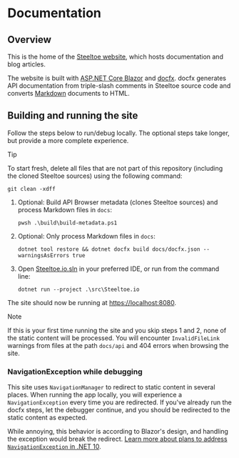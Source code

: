 # Documentation

## Overview

This is the home of the [Steeltoe website](https://steeltoe.io/), which hosts documentation and blog articles.

The website is built with [ASP.NET Core Blazor](https://learn.microsoft.com/aspnet/core/blazor/) and [docfx](https://dotnet.github.io/docfx).
docfx generates API documentation from triple-slash comments in Steeltoe source code and converts [Markdown](https://dotnet.github.io/docfx/docs/markdown.html) documents to HTML.

## Building and running the site

Follow the steps below to run/debug locally. The optional steps take longer, but provide a more complete experience.

> [!TIP]
> To start fresh, delete all files that are not part of this repository (including the cloned Steeltoe sources) using the following command:
>
> ```shell
> git clean -xdff
> ```

1. Optional: Build API Browser metadata (clones Steeltoe sources) and process Markdown files in `docs`:

   ```pwsh
   pwsh .\build\build-metadata.ps1
   ```

1. Optional: Only process Markdown files in `docs`:

   ```shell
   dotnet tool restore && dotnet docfx build docs/docfx.json --warningsAsErrors true
   ```

1. Open [Steeltoe.io.sln](src/Steeltoe.io.sln) in your preferred IDE, or run from the command line:

   ```shell
   dotnet run --project .\src\Steeltoe.io
   ```

The site should now be running at <https://localhost:8080>.

> [!NOTE]
> If this is your first time running the site and you skip steps 1 and 2, none of the static content will be processed.
> You will encounter `InvalidFileLink` warnings from files at the path `docs/api` and 404 errors when browsing the site.

### NavigationException while debugging

This site uses `NavigationManager` to redirect to static content in several places.
When running the app locally, you will experience a `NavigationException` every time you are redirected.
If you've already run the docfx steps, let the debugger continue, and you should be redirected to the static content as expected.

While annoying, this behavior is according to Blazor's design, and handling the exception would break the redirect.
[Learn more about plans to address `NavigationException` in .NET 10](https://github.com/dotnet/aspnetcore/issues/59451).
